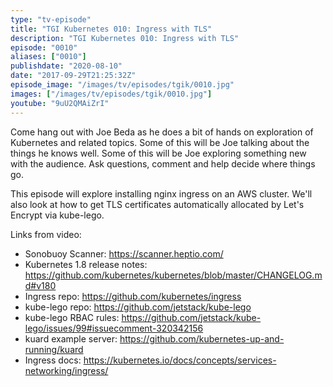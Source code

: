 ```yaml
---
type: "tv-episode"
title: "TGI Kubernetes 010: Ingress with TLS"
description: "TGI Kubernetes 010: Ingress with TLS"
episode: "0010"
aliases: ["0010"]
publishdate: "2020-08-10"
date: "2017-09-29T21:25:32Z"
episode_image: "/images/tv/episodes/tgik/0010.jpg"
images: ["/images/tv/episodes/tgik/0010.jpg"]
youtube: "9uU2QMAiZrI"
---
```


Come hang out with Joe Beda as he does a bit of hands on exploration of Kubernetes and related topics. Some of this will be Joe talking about the things he knows well. Some of this will be Joe exploring something new with the audience. Ask questions, comment and help decide where things go.

This episode will explore installing nginx ingress on an AWS cluster. We&#39;ll also look at how to get TLS certificates automatically allocated by Let&#39;s Encrypt via kube-lego.

Links from video:
* Sonobuoy Scanner: https://scanner.heptio.com/
* Kubernetes 1.8 release notes: https://github.com/kubernetes/kubernetes/blob/master/CHANGELOG.md#v180
* Ingress repo: https://github.com/kubernetes/ingress
* kube-lego repo: https://github.com/jetstack/kube-lego
* kube-lego RBAC rules: https://github.com/jetstack/kube-lego/issues/99#issuecomment-320342156
* kuard example server: https://github.com/kubernetes-up-and-running/kuard
* Ingress docs: https://kubernetes.io/docs/concepts/services-networking/ingress/

